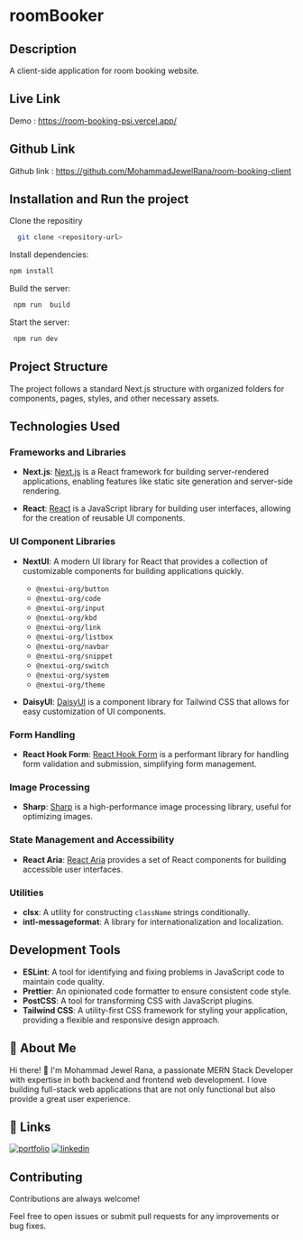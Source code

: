
# roomBooker




 
## Description

A client-side application for room booking website.
## Live Link  

 Demo :    https://room-booking-psi.vercel.app/

 

## Github  Link

 Github link : https://github.com/MohammadJewelRana/room-booking-client
 



## Installation and Run the project  

Clone the repositiry

```bash
  git clone <repository-url>
```
    
Install dependencies:   

```bash
npm install
```





Build the server:

```bash
 npm run  build
```



 
    
 

 
Start the server:

```bash
 npm run dev
```

 

 ## Project Structure

The project follows a standard Next.js structure with organized folders for components, pages, styles, and other necessary assets.

## Technologies Used

### Frameworks and Libraries

- **Next.js**: [Next.js](https://nextjs.org/) is a React framework for building server-rendered applications, enabling features like static site generation and server-side rendering.
  
- **React**: [React](https://reactjs.org/) is a JavaScript library for building user interfaces, allowing for the creation of reusable UI components.

### UI Component Libraries

- **NextUI**: A modern UI library for React that provides a collection of customizable components for building applications quickly. 
  - `@nextui-org/button`
  - `@nextui-org/code`
  - `@nextui-org/input`
  - `@nextui-org/kbd`
  - `@nextui-org/link`
  - `@nextui-org/listbox`
  - `@nextui-org/navbar`
  - `@nextui-org/snippet`
  - `@nextui-org/switch`
  - `@nextui-org/system`
  - `@nextui-org/theme`
  
- **DaisyUI**: [DaisyUI](https://daisyui.com/) is a component library for Tailwind CSS that allows for easy customization of UI components.
 

### Form Handling

- **React Hook Form**: [React Hook Form](https://react-hook-form.com/) is a performant library for handling form validation and submission, simplifying form management.

### Image Processing

- **Sharp**: [Sharp](https://sharp.pixelplumbing.com/) is a high-performance image processing library, useful for optimizing images.

### State Management and Accessibility

- **React Aria**: [React Aria](https://react-spectrum.adobe.com/react-aria/) provides a set of React components for building accessible user interfaces.

### Utilities

- **clsx**: A utility for constructing `className` strings conditionally.
- **intl-messageformat**: A library for internationalization and localization.

## Development Tools

- **ESLint**: A tool for identifying and fixing problems in JavaScript code to maintain code quality.
- **Prettier**: An opinionated code formatter to ensure consistent code style.
- **PostCSS**: A tool for transforming CSS with JavaScript plugins.
- **Tailwind CSS**: A utility-first CSS framework for styling your application, providing a flexible and responsive design approach.
 
## 🚀 About Me
Hi there! 👋 I'm Mohammad Jewel Rana, a passionate MERN Stack Developer with expertise in both backend and frontend web development. I love building full-stack web applications that are not only functional but also provide a great user experience.


## 🔗 Links
[![portfolio](https://img.shields.io/badge/my_portfolio-000?style=for-the-badge&logo=ko-fi&logoColor=white)](https://jewelrana-portfolio.vercel.app/)
[![linkedin](https://img.shields.io/badge/linkedin-0A66C2?style=for-the-badge&logo=linkedin&logoColor=white)](www.linkedin.com/in/md-jewel-rana-05808b273)
 


## Contributing

Contributions are always welcome!


Feel free to open issues or submit pull requests for any improvements or bug fixes.

